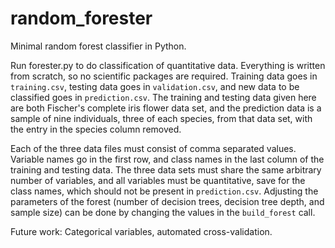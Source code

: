 random_forester
===============

Minimal random forest classifier in Python.

Run forester.py to do classification of quantitative data. Everything is written from scratch, so no scientific packages are required. Training data goes in `training.csv`, testing data goes in `validation.csv`, and new data to be classified goes in `prediction.csv`. The training and testing data given here are both Fischer's complete iris flower data set, and the prediction data is a sample of nine individuals, three of each species, from that data set, with the entry in the species column removed.

Each of the three data files must consist of comma separated values. Variable names go in the first row, and class names in the last column of the training and testing data. The three data sets must share the same arbitrary number of variables, and all variables must be quantitative, save for the class names, which should not be present in `prediction.csv`. Adjusting the parameters of the forest (number of decision trees, decision tree depth, and sample size) can be done by changing the values in the `build_forest` call.

Future work: Categorical variables, automated cross-validation.
